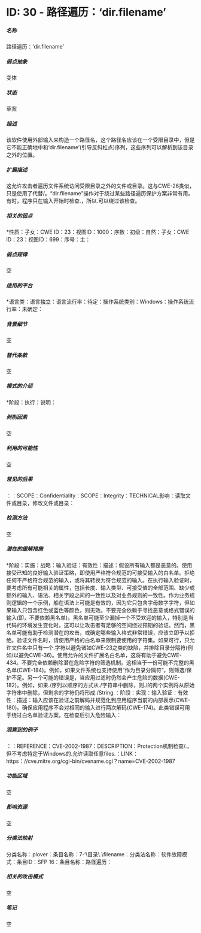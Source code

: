 # ID: 30 - 路径遍历：‘dir.filename’
<h5>名称</h5>路径遍历：‘dir.filename’
<h5>弱点抽象</h5>变体
<h5>状态</h5>草案
<h5>描述</h5>该软件使用外部输入来构造一个路径名，这个路径名应该在一个受限目录中，但是它不能正确地中和‘dir.filename’(引导反斜杠点)序列，这些序列可以解析到该目录之外的位置。
<h5>扩展描述</h5>这允许攻击者遍历文件系统访问受限目录之外的文件或目录。这与CWE-26类似，只是使用了代替/。“dir.filename”操作对于绕过某些路径遍历保护方案非常有用。有时，程序只在输入开始时检查.，所以.可以绕过该检查。
<h5>相关的弱点</h5>*性质：子女：CWE ID：23：视图ID：1000：序数：初级：自然：子女：CWE ID：23：视图ID：699：序号：主：
<h5>弱点规律</h5>空
<h5>适用的平台</h5>*语言类：语言独立：语言流行率：待定：操作系统类别：Windows：操作系统流行率：未确定：
<h5>背景细节</h5>空
<h5>替代条款</h5>空
<h5>模式的介绍</h5>*阶段：执行：说明：
<h5>剥削因素</h5>空
<h5>利用的可能性</h5>空
<h5>常见的后果</h5>：：SCOPE：Confidentiality：SCOPE：Integrity：TECHNICAL影响：读取文件或目录，修改文件或目录：
<h5>检测方法</h5>空
<h5>潜在的缓解措施</h5>*阶段：实施：战略：输入验证：有效性：描述：假设所有输入都是恶意的。使用接受已知的良好输入验证策略，即使用严格符合规范的可接受输入的白名单。拒绝任何不严格符合规范的输入，或将其转换为符合规范的输入。在执行输入验证时，要考虑所有可能相关的属性，包括长度、输入类型、可接受值的全部范围、缺少或额外的输入、语法、相关字段之间的一致性以及对业务规则的一致性。作为业务规则逻辑的一个示例，船在语法上可能是有效的，因为它只包含字母数字字符，但如果输入只包含红色或蓝色等颜色，则无效。不要完全依赖于寻找恶意或格式错误的输入(即，不要依赖黑名单)。黑名单可能至少漏掉一个不受欢迎的输入，特别是当代码的环境发生变化时。这可以让攻击者有足够的空间绕过预期的验证。然而，黑名单可能有助于检测潜在的攻击，或确定哪些输入格式非常错误，应该立即予以拒绝。验证文件名时，请使用严格的白名单来限制要使用的字符集。如果可行，只允许文件名中只有一个.字符以避免诸如CWE-23之类的缺陷，并排除目录分隔符(例如/以避免CWE-36)。使用允许的文件扩展名白名单，这将有助于避免CWE-434。不要完全依赖删除潜在危险字符的筛选机制。这相当于一份可能不完整的黑名单(CWE-184)。例如，如果文件系统也支持使用“作为目录分隔符”，则筛选/保护不足。另一个可能的错误是，当应用过滤时仍然会产生危险的数据(CWE-182)。例如，如果./序列以顺序的方式从./字符串中删除，则./的两个实例将从原始字符串中删除，但剩余的字符仍将形成./String.：阶段：实现：输入验证：有效性：描述：输入应该在验证之前解码并规范化到应用程序当前的内部表示(CWE-180)。确保应用程序不会对相同的输入进行两次解码(CWE-174)。此类错误可用于绕过白名单验证方案，在检查后引入危险输入：
<h5>观察到的例子</h5>：：REFERENCE：CVE-2002-1987：DESCRIPTION：Protection机制检查/.，但不考虑特定于Windows的.允许读取任意files.：LINK：https：//cve.mitre.org/cgi-bin/cvename.cgi？name=CVE-2002-1987
<h5>功能区域</h5>空
<h5>影响资源</h5>空
<h5>分类法映射</h5>分类名称：plover：条目名称：7-‘\目录\.\filename：分类法名称：软件故障模式：条目ID：SFP 16：条目名称：路径遍历：
<h5>相关的攻击模式</h5>空
<h5>笔记</h5>空

